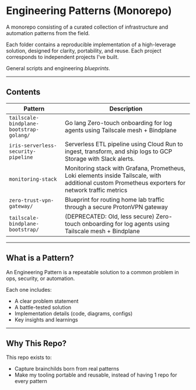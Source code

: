 # Engineering Patterns (Monorepo)

A monorepo consisting of a curated collection of infrastructure and automation patterns from the field.

Each folder contains a reproducible implementation of a high-leverage solution, designed for clarity, portability, and reuse. Each project corresponds to independent projects I've built. 

General scripts and engineering *blueprints*.

---

## Contents

| Pattern | Description |
|--------|-------------|
| `tailscale-bindplane-bootstrap-golang/` | Go lang Zero-touch onboarding for log agents using Tailscale mesh + Bindplane |
| `iris-serverless-security-pipeline` | Serverless ETL pipeline using Cloud Run to ingest, transform, and ship logs to GCP Storage with Slack alerts. |
| `monitoring-stack` | Monitoring stack with Grafana, Prometheus, Loki elements inside Tailscale, with additional custom Prometheus exporters for network traffic metrics
| `zero-trust-vpn-gateway/` | Blueprint for routing home lab traffic through a secure ProtonVPN gateway |
| `tailscale-bindplane-bootstrap/` | (DEPRECATED: Old, less secure) Zero-touch onboarding for log agents using Tailscale mesh + Bindplane |

---

## What is a Pattern?

An Engineering Pattern is a repeatable solution to a common problem in ops, security, or automation.

Each one includes:
- A clear problem statement
- A battle-tested solution
- Implementation details (code, diagrams, configs)
- Key insights and learnings

---

## Why This Repo?

This repo exists to:
- Capture brainchilds born from real patterns
- Make my tooling portable and reusable, instead of having 1 repo for every pattern
